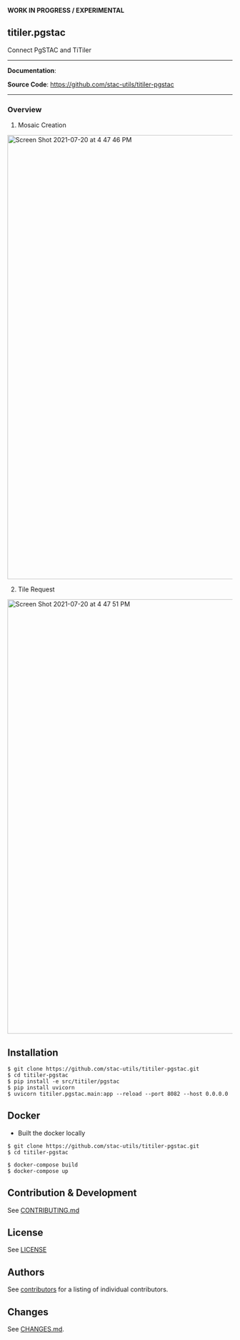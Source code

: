 **WORK IN PROGRESS / EXPERIMENTAL**

## titiler.pgstac

Connect PgSTAC and TiTiler

---

**Documentation**:

**Source Code**: <a href="https://github.com/stac-utils/titiler-pgstac" target="_blank">https://github.com/stac-utils/titiler-pgstac</a>

---

### Overview

1. Mosaic Creation

<img width="995" alt="Screen Shot 2021-07-20 at 4 47 46 PM" src="https://user-images.githubusercontent.com/10407788/126345041-df19a42a-bd6a-44cc-b26c-40f44d5035a6.png">

2. Tile Request

<img width="973" alt="Screen Shot 2021-07-20 at 4 47 51 PM" src="https://user-images.githubusercontent.com/10407788/126345102-eb521670-bac0-4283-a396-95620db3ff5c.png">

## Installation

```
$ git clone https://github.com/stac-utils/titiler-pgstac.git
$ cd titiler-pgstac
$ pip install -e src/titiler/pgstac
$ pip install uvicorn
$ uvicorn titiler.pgstac.main:app --reload --port 8082 --host 0.0.0.0
```

## Docker

- Built the docker locally
```
$ git clone https://github.com/stac-utils/titiler-pgstac.git
$ cd titiler-pgstac

$ docker-compose build
$ docker-compose up
```

## Contribution & Development

See [CONTRIBUTING.md](https://github.com//stac-utils/titiler-pgstac/blob/master/CONTRIBUTING.md)

## License

See [LICENSE](https://github.com//stac-utils/titiler-pgstac/blob/master/LICENSE)

## Authors

See [contributors](https://github.com/stac-utils/titiler-pgstac/graphs/contributors) for a listing of individual contributors.

## Changes

See [CHANGES.md](https://github.com/stac-utils/titiler-pgstac/blob/master/CHANGES.md).
